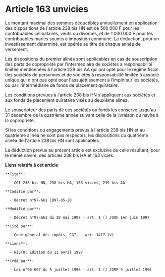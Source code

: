 # Article 163 unvicies

Le montant maximal des sommes déductibles annuellement en application des dispositions de l'article 238 bis HN est de 500 000
F pour les contribuables célibataires, veufs ou divorcés, et de 1 000 000 F pour les contribuables mariés soumis à imposition
commune. La déduction, pour un investissement déterminé, est opérée au titre de chaque année de versement.

Les dispositions du premier alinéa sont applicables en cas de souscription des parts de copropriété par l'intermédiaire de
sociétés à responsabilité limitée mentionnées à l'article 239 bis AA qui ont opté pour le régime fiscal des sociétés de
personnes et de sociétés à responsabilité limitée à associé unique qui n'ont pas opté pour l'assujettissement à l'impôt sur
les sociétés, ou par l'intermédiaire de fonds de placement quirataire.

Les conditions prévues à l'article 238 bis HN s'appliquent aux sociétés et aux fonds de placement quirataire visés au
deuxième alinéa.

Le souscripteur des parts de ces sociétés ou fonds les conserve jusqu'au 31 décembre de la quatrième année suivant celle de
la livraison du navire à la copropriété.

Si les conditions ou engagements prévus à l'article 238 bis HN et au quatrième alinéa ne sont pas respectés, les dispositions
du quatrième alinéa de l'article 238 bis HN sont applicables.

La déduction prévue au présent article est exclusive de celle résultant, pour le même navire, des articles 238 bis HA et 163
vicies.

**Liens relatifs à cet article**

	**Cite**:

	  - CGI 238 bis HN, 238 bis HA, 163 vicies, 239 bis AA

	**Codifié par**:

	  - Décret n°97-661 1997-05-28

	**Modifié par**:

	  - Décret n°97-661 du 28 mai 1997 - art. 1 () JORF 1er juin 1997

	**Cité par**:

	  - Code général des impôts, CGI. - art. 1417 (V)

	**Liens**:

	  - HISTO: Edition du 11 avril 1997

	**Créé par**:

	  - Loi n°96-607 du 5 juillet 1996 - art. 1 () JORF 9 juillet 1996
